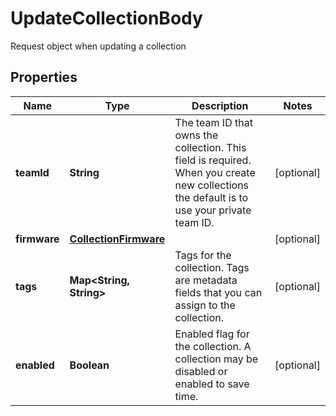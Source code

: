 

# UpdateCollectionBody

Request object when updating a collection

## Properties

| Name | Type | Description | Notes |
|------------ | ------------- | ------------- | -------------|
|**teamId** | **String** | The team ID that owns the collection. This field is required. When you create new collections the default is to use your private team ID. |  [optional] |
|**firmware** | [**CollectionFirmware**](CollectionFirmware.md) |  |  [optional] |
|**tags** | **Map&lt;String, String&gt;** | Tags for the collection. Tags are metadata fields that you can assign to the collection. |  [optional] |
|**enabled** | **Boolean** | Enabled flag for the collection. A collection may be disabled or enabled to save time. |  [optional] |



